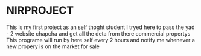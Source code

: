 # NIRPROJECT
This is my first project as an self thoght student 
I tryed here to pass the yad - 2 website chapcha and get all the deta from there commercial propertys 
This programe will run by here self every 2 hours and notify me whenever a new propery is on the market for sale
